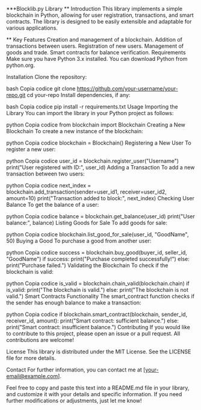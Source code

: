 ***Blocklib.py Library
** Introduction
This library implements a simple blockchain in Python, allowing for user registration, transactions, and smart contracts. The library is designed to be easily extensible and adaptable for various applications.

** Key Features
Creation and management of a blockchain.
Addition of transactions between users.
Registration of new users.
Management of goods and trade.
Smart contracts for balance verification.
Requirements
Make sure you have Python 3.x installed. You can download Python from python.org.

Installation
Clone the repository:

bash
Copia codice
git clone https://github.com/your-username/your-repo.git
cd your-repo
Install dependencies, if any:

bash
Copia codice
pip install -r requirements.txt
Usage
Importing the Library
You can import the library in your Python project as follows:

python
Copia codice
from blockchain import Blockchain
Creating a New Blockchain
To create a new instance of the blockchain:

python
Copia codice
blockchain = Blockchain()
Registering a New User
To register a new user:

python
Copia codice
user_id = blockchain.register_user("Username")
print("User registered with ID:", user_id)
Adding a Transaction
To add a new transaction between two users:

python
Copia codice
next_index = blockchain.add_transaction(sender=user_id1, receiver=user_id2, amount=10)
print("Transaction added to block:", next_index)
Checking User Balance
To get the balance of a user:

python
Copia codice
balance = blockchain.get_balance(user_id)
print("User balance:", balance)
Listing Goods for Sale
To add goods for sale:

python
Copia codice
blockchain.list_good_for_sale(user_id, "GoodName", 50)
Buying a Good
To purchase a good from another user:

python
Copia codice
success = blockchain.buy_good(buyer_id, seller_id, "GoodName")
if success:
    print("Purchase completed successfully!")
else:
    print("Purchase failed.")
Validating the Blockchain
To check if the blockchain is valid:

python
Copia codice
is_valid = blockchain.chain_valid(blockchain.chain)
if is_valid:
    print("The blockchain is valid.")
else:
    print("The blockchain is not valid.")
Smart Contracts Functionality
The smart_contract function checks if the sender has enough balance to make a transaction:

python
Copia codice
if blockchain.smart_contract(blockchain, sender_id, receiver_id, amount):
    print("Smart contract: sufficient balance.")
else:
    print("Smart contract: insufficient balance.")
Contributing
If you would like to contribute to this project, please open an issue or a pull request. All contributions are welcome!

License
This library is distributed under the MIT License. See the LICENSE file for more details.

Contact
For further information, you can contact me at [your-email@example.com].

Feel free to copy and paste this text into a README.md file in your library, and customize it with your details and specific information. If you need further modifications or adjustments, just let me know!